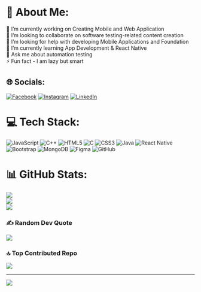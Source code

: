 # 💫 About Me:
🔭 I’m currently working on Creating Mobile and Web Application<br>👯 I’m looking to collaborate on software testing-related content creation<br>🤝 I’m looking for help with developing Mobile Applications and Foundation<br>🌱 I’m currently learning App Development & React Native<br>💬 Ask me about automation testing<br>⚡ Fun fact - I am lazy but smart


## 🌐 Socials:
[![Facebook](https://img.shields.io/badge/Facebook-%231877F2.svg?logo=Facebook&logoColor=white)](https://facebook.com/Sajeed1234) [![Instagram](https://img.shields.io/badge/Instagram-%23E4405F.svg?logo=Instagram&logoColor=white)](https://instagram.com/sajeedahmedrafi) [![LinkedIn](https://img.shields.io/badge/LinkedIn-%230077B5.svg?logo=linkedin&logoColor=white)](https://linkedin.com/in/sajeed-ahmed-99a95a328) 

# 💻 Tech Stack:
![JavaScript](https://img.shields.io/badge/javascript-%23323330.svg?style=flat-square&logo=javascript&logoColor=%23F7DF1E) ![C++](https://img.shields.io/badge/c++-%2300599C.svg?style=flat-square&logo=c%2B%2B&logoColor=white) ![HTML5](https://img.shields.io/badge/html5-%23E34F26.svg?style=flat-square&logo=html5&logoColor=white) ![C](https://img.shields.io/badge/c-%2300599C.svg?style=flat-square&logo=c&logoColor=white) ![CSS3](https://img.shields.io/badge/css3-%231572B6.svg?style=flat-square&logo=css3&logoColor=white) ![Java](https://img.shields.io/badge/java-%23ED8B00.svg?style=flat-square&logo=openjdk&logoColor=white) ![React Native](https://img.shields.io/badge/react_native-%2320232a.svg?style=flat-square&logo=react&logoColor=%2361DAFB) ![Bootstrap](https://img.shields.io/badge/bootstrap-%238511FA.svg?style=flat-square&logo=bootstrap&logoColor=white) ![MongoDB](https://img.shields.io/badge/MongoDB-%234ea94b.svg?style=flat-square&logo=mongodb&logoColor=white) ![Figma](https://img.shields.io/badge/figma-%23F24E1E.svg?style=flat-square&logo=figma&logoColor=white) ![GitHub](https://img.shields.io/badge/github-%23121011.svg?style=flat-square&logo=github&logoColor=white)
# 📊 GitHub Stats:
![](https://github-readme-stats.vercel.app/api?username=sajeed69&theme=radical&hide_border=false&include_all_commits=true&count_private=true)<br/>
![](https://github-readme-streak-stats.herokuapp.com/?user=sajeed69&theme=radical&hide_border=false)<br/>
![](https://github-readme-stats.vercel.app/api/top-langs/?username=sajeed69&theme=radical&hide_border=false&include_all_commits=true&count_private=true&layout=compact)

### ✍️ Random Dev Quote
![](https://quotes-github-readme.vercel.app/api?type=horizontal&theme=tokyonight)

### 🔝 Top Contributed Repo
![](https://github-contributor-stats.vercel.app/api?username=sajeed69&limit=5&theme=radical&combine_all_yearly_contributions=true)

---
[![](https://visitcount.itsvg.in/api?id=sajeed69&icon=7&color=5)](https://visitcount.itsvg.in)

<!-- Proudly created with GPRM ( https://gprm.itsvg.in ) -->
